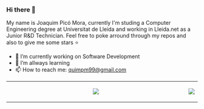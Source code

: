 ### Hi there 👋

My name is Joaquim Picó Mora, currently I'm studing a Computer Engineering degree at Universitat de Lleida and working in Lleida.net as a Junior R&D Technician.
Feel free to poke arround through my repos and also to give me some stars :star:

- 🔭 I’m currently working on Software Development
- 🌱 I’m allways learning
- 📫 How to reach me: quimpm99@gmail.com

<table style="width:100%" align="center">
  <tr style="width:100%" align="center">
    <td style="width:100%" align="center">
      <p style="width:100%">
        <a href="https://github-readme-stats.vercel.app/api?username=quimpm&show_icons=true&theme=react">
          <img src="https://github-readme-stats.vercel.app/api?username=quimpm&show_icons=true&theme=react" />
        </a> 
      </p>
    </td>
    <td style="width:100%" align="center">
      <p style="width:100%">
        <a href="https://github-readme-stats.vercel.app/api/top-langs/?username=quimpm&langs_count=8">
          <img src="https://github-readme-stats.vercel.app/api/top-langs/?username=quimpm&langs_count=8" />
        </a> 
      </p>
     </td>
  </tr>
</table>


